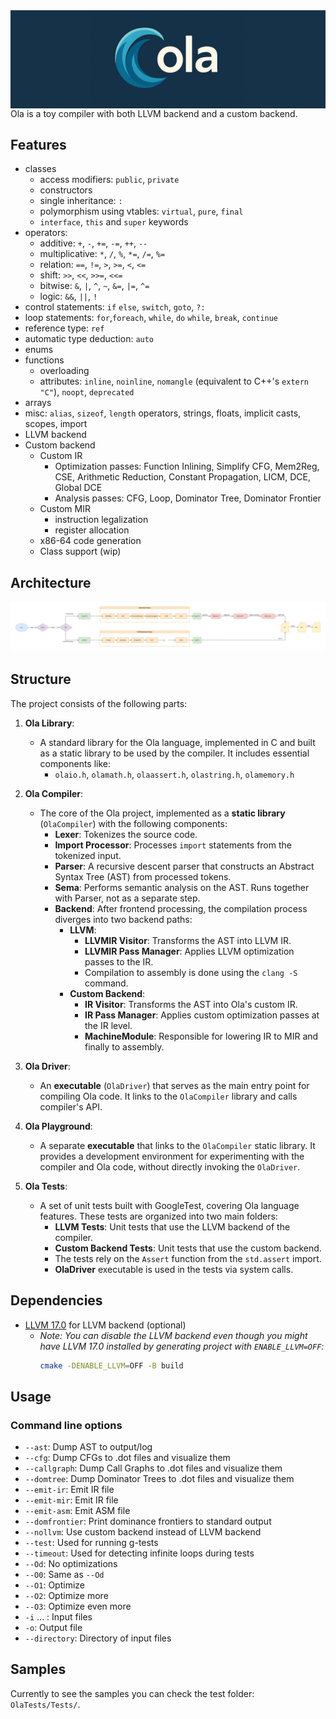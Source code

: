 <img align="center" padding="2" src="OlaDocs/olalogo_wide_new2.png"/>
Ola is a toy compiler with both LLVM backend and a custom backend. 

## Features
  * classes
	- access modifiers: `public`, `private`
	- constructors
	- single inheritance: `:`
	- polymorphism using vtables: `virtual`, `pure`, `final`
	- `interface`, `this` and `super` keywords
  * operators:
    - additive: `+`, `-`, `+=`, `-=`, `++`, `--`
    - multiplicative: `*`, `/`, `%`, `*=`, `/=`, `%=`
    - relation: `==`, `!=`, `>`, `>=`, `<`, `<=`
    - shift: `>>`, `<<`, `>>=`, `<<=`
    - bitwise: `&`, `|`, `^`, `~`, `&=`, `|=`, `^=`
    - logic: `&&`, `||`, `!`
  * control statements: `if` `else`, `switch`, `goto`, `?:`
  * loop statements: `for`,`foreach`, `while`, `do` `while`, `break`, `continue`
  * reference type: `ref`
  * automatic type deduction: `auto`
  * enums
  * functions 
    - overloading
    - attributes: `inline`, `noinline`, `nomangle` (equivalent to C++'s `extern "C"`), `noopt`, `deprecated`
  * arrays
  * misc: `alias`, `sizeof`, `length` operators, strings, floats, implicit casts, scopes, import
  * LLVM backend
  * Custom backend
    - Custom IR
    	- Optimization passes: Function Inlining, Simplify CFG, Mem2Reg, CSE, Arithmetic Reduction, Constant Propagation, LICM, DCE, Global DCE
        - Analysis passes: CFG, Loop, Dominator Tree, Dominator Frontier
    - Custom MIR
      - instruction legalization
      - register allocation
    - x86-64 code generation
    - Class support (wip)
  
## Architecture
<img src="OlaDocs/olaarch.svg" alt="Ola compiler architecture">

## Structure
The project consists of the following parts:
1. **Ola Library**:
   - A standard library for the Ola language, implemented in C and built as a static library to be used by the compiler. It includes essential components like:
     - `olaio.h`, `olamath.h`, `olaassert.h`, `olastring.h`, `olamemory.h`
   
2. **Ola Compiler**:
   - The core of the Ola project, implemented as a **static library** (`OlaCompiler`) with the following components:
     - **Lexer**: Tokenizes the source code.
     - **Import Processor**: Processes `import` statements from the tokenized input.
     - **Parser**: A recursive descent parser that constructs an Abstract Syntax Tree (AST) from processed tokens.
     - **Sema**: Performs semantic analysis on the AST. Runs together with Parser, not as a separate step.
     - **Backend**: After frontend processing, the compilation process diverges into two backend paths:
       - **LLVM**:
         - **LLVMIR Visitor**: Transforms the AST into LLVM IR.
         - **LLVMIR Pass Manager**: Applies LLVM optimization passes to the IR.
         - Compilation to assembly is done using the `clang -S` command.
       - **Custom Backend**:
         - **IR Visitor**: Transforms the AST into Ola's custom IR.
         - **IR Pass Manager**: Applies custom optimization passes at the IR level.
         - **MachineModule**: Responsible for lowering IR to MIR and finally to assembly.

3. **Ola Driver**:
   - An **executable** (`OlaDriver`) that serves as the main entry point for compiling Ola code. It links to the `OlaCompiler` library and calls compiler's API.

4. **Ola Playground**:
   - A separate **executable** that links to the `OlaCompiler` static library. It provides a development environment for experimenting with the compiler and Ola code, without directly invoking the `OlaDriver`.

5. **Ola Tests**:
   - A set of unit tests built with GoogleTest, covering Ola language features. These tests are organized into two main folders:
     - **LLVM Tests**: Unit tests that use the LLVM backend of the compiler.
     - **Custom Backend Tests**: Unit tests that use the custom backend.
     - The tests rely on the `Assert` function from the `std.assert` import.
     - **OlaDriver** executable is used in the tests via system calls.

## Dependencies
* [LLVM 17.0](https://github.com/llvm/llvm-project) for LLVM backend (optional)  
  * _Note: You can disable the LLVM backend even though you might have LLVM 17.0 installed by generating project with `ENABLE_LLVM=OFF`:_  
    ```bash
    cmake -DENABLE_LLVM=OFF -B build
    ```

## Usage
### Command line options
  * `--ast`: Dump AST to output/log
  * `--cfg`: Dump CFGs to .dot files and visualize them
  * `--callgraph`: Dump Call Graphs to .dot files and visualize them
  * `--domtree`: Dump Dominator Trees to .dot files and visualize them
  * `--emit-ir`: Emit IR file
  * `--emit-mir`: Emit IR file
  * `--emit-asm`: Emit ASM file
  * `--domfrontier`: Print dominance frontiers to standard output
  * `--nollvm`: Use custom backend instead of LLVM backend
  * `--test`: Used for running g-tests
  * `--timeout`: Used for detecting infinite loops during tests
  * `--Od`: No optimizations
  * `--O0`: Same as `--Od`
  * `--O1`: Optimize
  * `--O2`: Optimize more
  * `--O3`: Optimize even more
  * `-i` ... : Input files
  * `-o`: Output file
  * `--directory`: Directory of input files
  

## Samples
Currently to see the samples you can check the test folder: `OlaTests/Tests/`.
